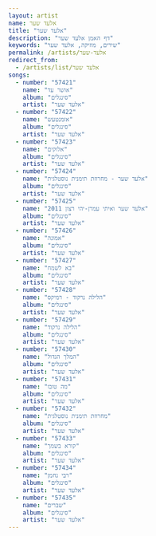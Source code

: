 ```yaml
---
layout: artist
name: אלעד שער
title: "אלעד שער"
description: "דף האמן אלעד שער"
keywords: "שירים, מוזיקה, אלעד שער"
permalink: /artists/אלעד-שער
redirect_from:
  - /artists/list/אלעד שער
songs:
  - number: "57421"
    name: "אושר עד"
    album: "סינגלים"
    artist: "אלעד שער"
  - number: "57422"
    name: "אזמנטעש"
    album: "סינגלים"
    artist: "אלעד שער"
  - number: "57423"
    name: "אלוקים"
    album: "סינגלים"
    artist: "אלעד שער"
  - number: "57424"
    name: "אלעד שער - מחרוזת תימנית נוסטלגית"
    album: "סינגלים"
    artist: "אלעד שער"
  - number: "57425"
    name: "אלעד שער ואיתי עמרן-יהי רצון 2011"
    album: "סינגלים"
    artist: "אלעד שער"
  - number: "57426"
    name: "אמונה"
    album: "סינגלים"
    artist: "אלעד שער"
  - number: "57427"
    name: "בא לשמח"
    album: "סינגלים"
    artist: "אלעד שער"
  - number: "57428"
    name: "הלילה נרקוד - רמיקס"
    album: "סינגלים"
    artist: "אלעד שער"
  - number: "57429"
    name: "הלילה נרקוד"
    album: "סינגלים"
    artist: "אלעד שער"
  - number: "57430"
    name: "המלך הגדול"
    album: "סינגלים"
    artist: "אלעד שער"
  - number: "57431"
    name: "מה טובו"
    album: "סינגלים"
    artist: "אלעד שער"
  - number: "57432"
    name: "מחרוזת תימנית נוסטלגית"
    album: "סינגלים"
    artist: "אלעד שער"
  - number: "57433"
    name: "קורא בשמך"
    album: "סינגלים"
    artist: "אלעד שער"
  - number: "57434"
    name: "רבי נחמן"
    album: "סינגלים"
    artist: "אלעד שער"
  - number: "57435"
    name: "שברים"
    album: "סינגלים"
    artist: "אלעד שער"
---
```

